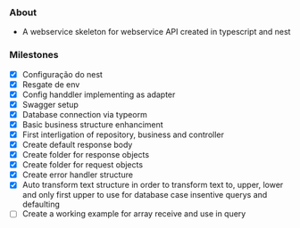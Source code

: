 ### About
- A webservice skeleton for webservice API created in typescript and nest

### Milestones

- [X] Configuração do nest
- [X] Resgate de env
- [X] Config handdler implementing as adapter
- [X] Swagger setup
- [X] Database connection via typeorm
- [X] Basic business structure enhanciment
- [X] First interligation of repository, business and controller
- [X] Create default response body
- [X] Create folder for response objects
- [X] Create folder for request objects
- [X] Create error handler structure
- [X] Auto transform text structure in order to transform text to, upper, lower and only first upper to use for database case insentive querys and defaulting
- [ ] Create a working example for array receive and use in query